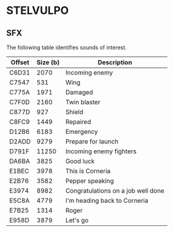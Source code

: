 # STELVULPO

## SFX

The following table identifies sounds of interest.

| Offset | Size (b) | Description |
|---|---|---|
| C6D31 | 2070 | Incoming enemy |
| C7547 | 531 | Wing |
| C775A | 1971 | Damaged |
| C7F0D | 2160 | Twin blaster |
| C877D | 927 | Shield |
| C8FC9 | 1449 | Repaired |
| D12B6 | 6183 | Emergency |
| D2ADD | 9279 | Prepare for launch |
| D791F | 11250 | Incoming enemy fighters |
| DA6BA | 3825 | Good luck |
| E1BEC | 3978 | This is Corneria |
| E2B76 | 3582 | Pepper speaking |
| E3974 | 8982 | Congratulations on a job well done |
| E5C8A | 4779 | I'm heading back to Corneria |
| E7B25 | 1314 | Roger |
| E958D | 3879 | Let's go |
